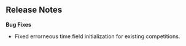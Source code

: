 ## Release Notes

**Bug Fixes**

- Fixed errorneous time field initialization for existing competitions.  
